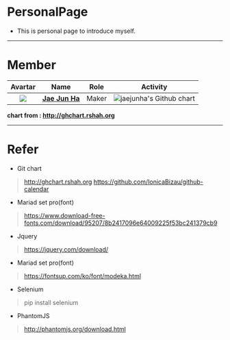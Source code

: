 # PersonalPage
- This is personal page to introduce myself.
---
# Member
| Avartar | Name | Role | Activity |
 |:--------:|:--------:|:--------:|:--------:|
 | <img src="https://avatars1.githubusercontent.com/u/7951335?v=4&s=100"> | <a href = "https://github.com/jaejunha"> **Jae Jun Ha** </a> | Maker | <img src="http://ghchart.rshah.org/jaejunha" alt="jaejunha's Github chart" /> |
 
 **chart from : http://ghchart.rshah.org**

---
# Refer
- Git chart
>http://ghchart.rshah.org
>https://github.com/IonicaBizau/github-calendar
- Mariad set pro(font)
>https://www.download-free-fonts.com/download/95207/8b2417096e64009225f53bc241379cb9
- Jquery
>https://jquery.com/download/
- Mariad set pro(font)
>https://fontsup.com/ko/font/modeka.html
- Selenium
>pip install selenium
- PhantomJS
>http://phantomjs.org/download.html